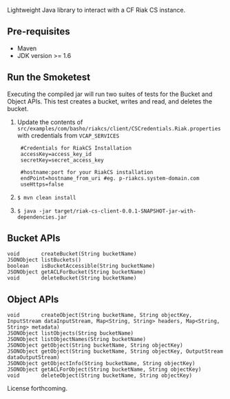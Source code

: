 Lightweight Java library to interact with a CF Riak CS instance.

## Pre-requisites

* Maven
* JDK version >= 1.6

## Run the Smoketest

Executing the compiled jar will run two suites of tests for the Bucket and Object APIs. This test creates a bucket, writes and read, and deletes the bucket.

1. Update the contents of `src/examples/com/basho/riakcs/client/CSCredentials.Riak.properties` with credentials from `VCAP_SERVICES`

        #Credentials for RiakCS Installation
        accessKey=access_key_id
        secretKey=secret_access_key
        
        #hostname:port for your RiakCS installation
        endPoint=hostname_from_uri #eg. p-riakcs.system-domain.com
        useHttps=false

1. `$ mvn clean install`
1. `$ java -jar target/riak-cs-client-0.0.1-SNAPSHOT-jar-with-dependencies.jar`

## Bucket APIs

    void       createBucket(String bucketName)
    JSONObject listBuckets()
    boolean    isBucketAccessible(String bucketName)
    JSONObject getACLForBucket(String bucketName)
    void       deleteBucket(String bucketName)

## Object APIs

    void       createObject(String bucketName, String objectKey, InputStream dataInputStream, Map<String, String> headers, Map<String, String> metadata)
    JSONObject listObjects(String bucketName)
    JSONObject listObjectNames(String bucketName)
    JSONObject getObject(String bucketName, String objectKey)
    JSONObject getObject(String bucketName, String objectKey, OutputStream dataOutputStream)
    JSONObject getObjectInfo(String bucketName, String objectKey)
    JSONObject getACLForObject(String bucketName, String objectKey)
    void       deleteObject(String bucketName, String objectKey)

License forthcoming.
